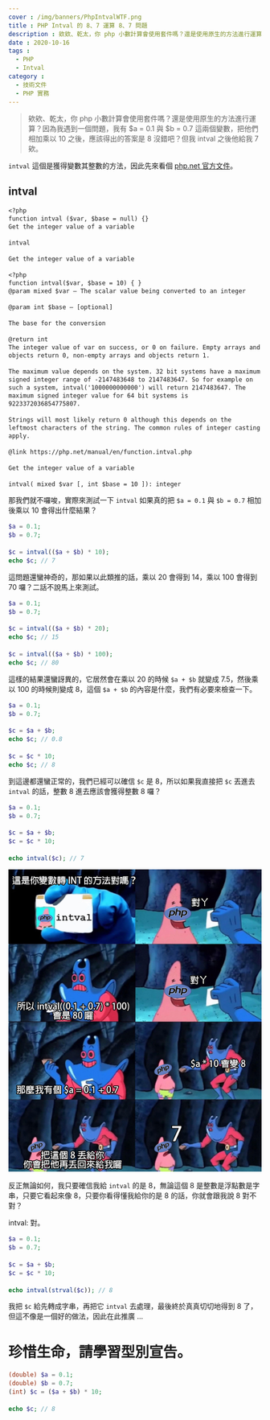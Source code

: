 ```yaml
---
cover : /img/banners/PhpIntvalWTF.png
title : PHP Intval 的 8、7 運算 8、7 問題
description : 欸欸、乾太，你 php 小數計算會使用套件嗎？還是使用原生的方法進行運算？因為我遇到一個問題，我有 $a = 0.1 與 $b = 0.7 這兩個變數，把他們相加乘以 10 之後，應該得出的答案是 8 沒錯吧？但我 intval 之後他給我 7 欸。
date : 2020-10-16
tags :
  - PHP
  - Intval
category :
  - 技術文件
  - PHP 實務
---
```


> 欸欸、乾太，你 php 小數計算會使用套件嗎？還是使用原生的方法進行運算？因為我遇到一個問題，我有 $a = 0.1 與 $b = 0.7 這兩個變數，把他們相加乘以 10 之後，應該得出的答案是 8 沒錯吧？但我 intval 之後他給我 7 欸。

`intval` 這個是獲得變數其整數的方法，因此先來看個 [php.net 官方文件](https://www.php.net/manual/zh/function.intval.php)。

## intval
```
<?php
function intval ($var, $base = null) {}
Get the integer value of a variable

intval

Get the integer value of a variable

<?php
function intval($var, $base = 10) { }
@param mixed $var — The scalar value being converted to an integer

@param int $base — [optional]

The base for the conversion

@return int
The integer value of var on success, or 0 on failure. Empty arrays and objects return 0, non-empty arrays and objects return 1.

The maximum value depends on the system. 32 bit systems have a maximum signed integer range of -2147483648 to 2147483647. So for example on such a system, intval('1000000000000') will return 2147483647. The maximum signed integer value for 64 bit systems is 9223372036854775807.

Strings will most likely return 0 although this depends on the leftmost characters of the string. The common rules of integer casting apply.

@link https://php.net/manual/en/function.intval.php

Get the integer value of a variable

intval( mixed $var [, int $base = 10 ]): integer
```

那我們就不囉唆，實際來測試一下 `intval` 如果真的把 `$a = 0.1` 與 `$b = 0.7` 相加後乘以 10 會得出什麼結果？

```php
$a = 0.1;
$b = 0.7;

$c = intval(($a + $b) * 10);
echo $c; // 7
```

這問題還蠻神奇的，那如果以此類推的話，乘以 20 會得到 14，乘以 100 會得到 70 囉？二話不說馬上來測試。

```php
$a = 0.1;
$b = 0.7;

$c = intval(($a + $b) * 20);
echo $c; // 15

$c = intval(($a + $b) * 100);
echo $c; // 80
```

這樣的結果還蠻訝異的，它居然會在乘以 20 的時候 `$a + $b` 就變成 7.5，然後乘以 100 的時候則變成 8，這個 `$a + $b` 的內容是什麼，我們有必要來檢查一下。

```php
$a = 0.1;
$b = 0.7;

$c = $a + $b;
echo $c; // 0.8

$c = $c * 10;
echo $c; // 8
```

到這邊都還蠻正常的，我們已經可以確信 `$c` 是 8，所以如果我直接把 `$c` 丟進去 `intval` 的話，整數 8 進去應該會獲得整數 8 囉？

```php
$a = 0.1;
$b = 0.7;

$c = $a + $b;
$c = $c * 10;

echo intval($c); // 7
```

![UML](/img/posts/PhpIntvalWTFmeme.png)

反正無論如何，我只要確信我給 `intval` 的是 8，無論這個 8 是整數是浮點數是字串，只要它看起來像 8，只要你看得懂我給你的是 8 的話，你就會跟我說 8 對不對？

intval: 對。

```php
$a = 0.1;
$b = 0.7;

$c = $a + $b;
$c = $c * 10;

echo intval(strval($c)); // 8
```

我把 `$c` 給先轉成字串，再把它 `intval` 去處理，最後終於真真切切地得到 8 了，但這不像是一個好的做法，因此在此推廣 ...

# 珍惜生命，請學習型別宣告。

```php
(double) $a = 0.1;
(double) $b = 0.7;
(int) $c = ($a + $b) * 10;

echo $c; // 8
```
